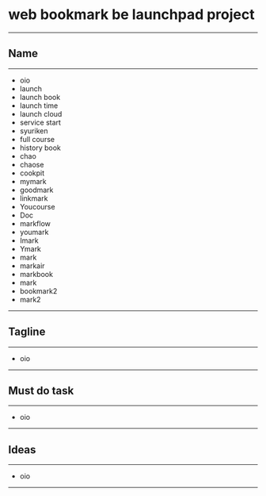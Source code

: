 # web bookmark be launchpad project

---

## Name

***

- oio
- launch
- launch book
- launch time
- launch cloud
- service start
- syuriken
- full course
- history book
- chao
- chaose
- cookpit
- mymark
- goodmark
- linkmark
- Youcourse
- Doc
- markflow
- youmark
- Imark
- Ymark
- mark
- markair
- markbook
- mark
- bookmark2
- mark2

---

## Tagline

***

- oio

---

## Must do task

***

- oio

---

## Ideas

***

- oio

---
